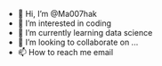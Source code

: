 - 👋 Hi, I’m @Ma007hak
- 👀 I’m interested in coding
- 🌱 I’m currently learning data science
- 💞️ I’m looking to collaborate on ...
- 📫 How to reach me email

<!---
Ma007hak/Ma007hak is a ✨ special ✨ repository because its `README.md` (this file) appears on your GitHub profile.
You can click the Preview link to take a look at your changes.
--->
